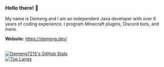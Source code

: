 ### Hello there! 👋

My name is Demeng and I am an independent Java developer with over 6 years of coding experience. I program Minecraft plugins, Discord bots, and more.

**Website:** https://demeng.dev/
<br><br>

[![Demeng7215's GitHub Stats](https://github-readme-stats.vercel.app/api?username=Demeng7215&count_private=true&hide=stars,issues&theme=tokyonight)](https://demeng.dev/)
<br>
[![Top Langs](https://github-readme-stats.vercel.app/api/top-langs/?username=Demeng7215&theme=tokyonight)](https://demeng.dev/)
